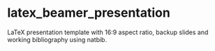 # latex_beamer_presentation
LaTeX presentation template with 16:9 aspect ratio, backup slides and working bibliography using natbib.
